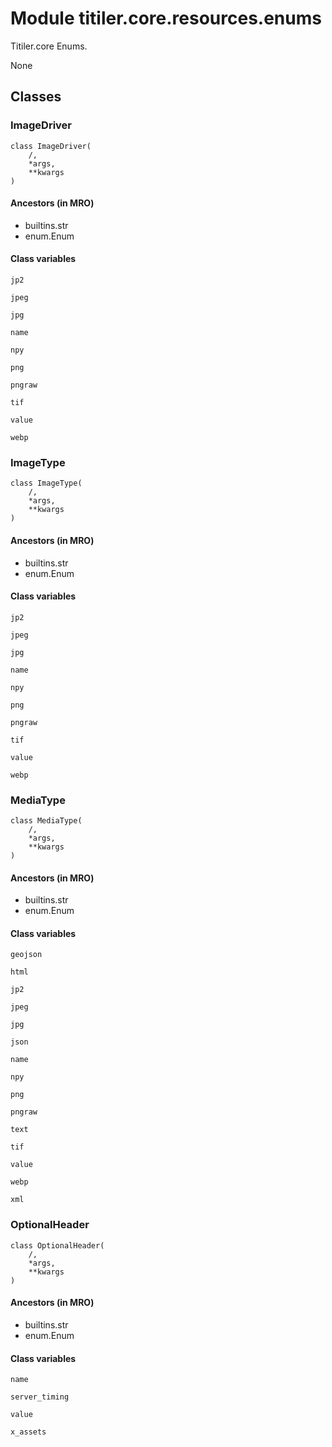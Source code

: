 # Module titiler.core.resources.enums

Titiler.core Enums.

None

## Classes

### ImageDriver

```python3
class ImageDriver(
    /,
    *args,
    **kwargs
)
```

#### Ancestors (in MRO)

* builtins.str
* enum.Enum

#### Class variables

```python3
jp2
```

```python3
jpeg
```

```python3
jpg
```

```python3
name
```

```python3
npy
```

```python3
png
```

```python3
pngraw
```

```python3
tif
```

```python3
value
```

```python3
webp
```

### ImageType

```python3
class ImageType(
    /,
    *args,
    **kwargs
)
```

#### Ancestors (in MRO)

* builtins.str
* enum.Enum

#### Class variables

```python3
jp2
```

```python3
jpeg
```

```python3
jpg
```

```python3
name
```

```python3
npy
```

```python3
png
```

```python3
pngraw
```

```python3
tif
```

```python3
value
```

```python3
webp
```

### MediaType

```python3
class MediaType(
    /,
    *args,
    **kwargs
)
```

#### Ancestors (in MRO)

* builtins.str
* enum.Enum

#### Class variables

```python3
geojson
```

```python3
html
```

```python3
jp2
```

```python3
jpeg
```

```python3
jpg
```

```python3
json
```

```python3
name
```

```python3
npy
```

```python3
png
```

```python3
pngraw
```

```python3
text
```

```python3
tif
```

```python3
value
```

```python3
webp
```

```python3
xml
```

### OptionalHeader

```python3
class OptionalHeader(
    /,
    *args,
    **kwargs
)
```

#### Ancestors (in MRO)

* builtins.str
* enum.Enum

#### Class variables

```python3
name
```

```python3
server_timing
```

```python3
value
```

```python3
x_assets
```